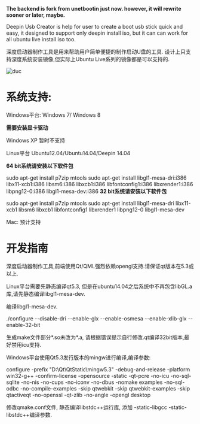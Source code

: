 **The backend is fork from unetbootin just now. however, it will rewrite sooner or later, maybe.**

Deepin Usb Creator is help for user to create a boot usb stick quick and easy, it designed to support only deepin install iso, but it can can work for all ubuntu live install iso too.

深度启动器制作工具是用来帮助用户简单便捷的制作启动U盘的工具. 设计上只支持深度系统安装镜像,但实际上Ubuntu Live系列的镜像都是可以支持的.

![duc](https://cloud.githubusercontent.com/assets/1117694/3170269/8cfbd364-ebb4-11e3-811e-39da9026f4c7.png)

系统支持:
====

Windows平台:
Windows 7/ Windows 8

**需要安装显卡驱动**

Windows XP 暂时不支持

Linux平台
Ubuntu12.04/Ubuntu14.04/Deepin 14.04

**64 bit系统请安装以下软件包**

sudo apt-get install p7zip mtools sudo apt-get install libgl1-mesa-dri:i386 libx11-xcb1:i386 libsm6:i386 libxcb1:i386 libfontconfig1:i386 libxrender1:i386 libpng12-0:i386 libgl1-mesa-dev:i386
**32 bit系统请安装以下软件包**

sudo apt-get install p7zip mtools sudo apt-get install libgl1-mesa-dri libx11-xcb1 libsm6 libxcb1 libfontconfig1 libxrender1 libpng12-0 libgl1-mesa-dev

Mac:
预计支持

开发指南
=====
深度启动器制作工具,前端使用Qt/QML强烈依赖opengl支持.请保证qt版本在5.3或以上.

Linux平台需要先静态编译qt5.3, 但是在ubuntu14.04之后系统中不再包含libGL.a库,请先静态编译libgl1-mesa-dev.

编译libgl1-mesa-dev.

./configure --disable-dri --enable-glx --enable-osmesa --enable-xlib-glx --enable-32-bit

生成make文件部分*.so未改为*.a, 请根据错误提示自行修改.qt编译32bit版本,最好禁用icu支持.

Windows平台使用Qt5.3发行版本的mingw进行编译,编译参数: 

configure -prefix "D:\Qt\QtStatic\mingw5.3" -debug-and-release -platform win32-g++ -confirm-license -opensource -static -qt-pcre -no-icu -no-sql-sqlite -no-nis -no-cups -no-iconv -no-dbus -nomake examples  -no-sql-odbc -no-compile-examples -skip qtwebkit -skip qtwebkit-examples -skip qtactiveqt -no-openssl -qt-zlib -no-angle -opengl desktop

修改qmake.conf文件, 静态编译libstdc++运行库, 添加 -static-libgcc  -static-libstdc++编译参数.
